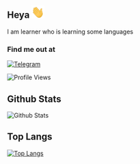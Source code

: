 ## Heya <img src="https://raw.githubusercontent.com/ABSphreak/ABSphreak/master/gifs/Hi.gif" width="30px">

I am learner who is learning some languages

### Find me out at
[![Telegram](https://img.shields.io/badge/telegram-1b77FF.svg?style=for-the-badge&logo=telegram)](https://t.me/SoulHackz)

![Profile Views](https://hits.seeyoufarm.com/api/count/incr/badge.svg?url=https://github.com/spechide/&title=Profile%20Views)

## Github Stats
![Github Stats](https://github-readme-stats.vercel.app/api?username=mry0000&show_icons=true&title_color=fff&icon_color=79ff97&text_color=9f9f9f&bg_color=151515)

## Top Langs
[![Top Langs](https://github-readme-stats.vercel.app/api/top-langs/?username=mry0000&layout=compact&theme=tokyonight)](https://github.com/anuraghazra/github-readme-stats)
